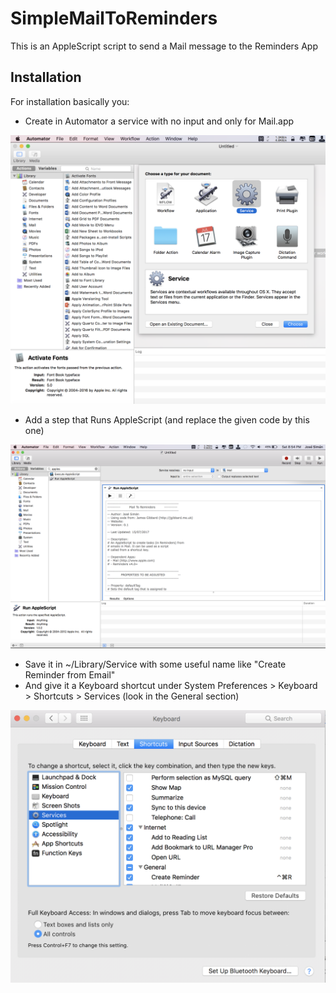 # SimpleMailToReminders
This is an AppleScript script to send a Mail message to the Reminders App

## Installation

For installation basically you:

* Create in Automator a service with no input and only for Mail.app

![Create New Workflow](/img/CreateServiceinAutomator.png?raw=true "Create Service in Automator")

* Add a step that Runs AppleScript (and replace the given code by this one)

![Add Run AppleScript](/img/RunAppleScriptCodeAutomator.png?raw=true "Add Run AppleScript")

* Save it in ~/Library/Service with some useful name like "Create Reminder from Email"
* And give it a Keyboard shortcut under System Preferences > Keyboard > Shortcuts > Services  (look in the General section)

![Create Keyboard Shortcut](/img/CreateReminderShortcut.png?raw=true "Create Keyboard Shortcut")

